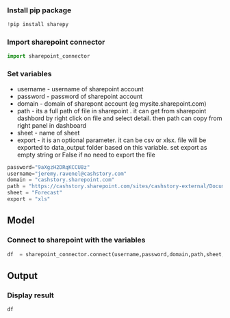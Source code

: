 ### Install pip package


```python
!pip install sharepy
```

### Import sharepoint connector


```python
import sharepoint_connector
```

### Set variables
- username - username of sharepoint account
- password - password of sharepoint account
- domain - domain of sharepont account (eg mysite.sharepoint.com)
- path - its a full path of file in sharepoint . 
  it can get from sharepoint dashbord by right click on file and select detail. 
  then path can copy from right panel in dashboard 
- sheet - name of sheet
- export -  it is an optional parameter. it can be csv or xlsx. file will be exported to data_output folder based on this variable. set export as empty string or False if no need to export the file


```python
password="9aXgzH2DRqKCCU8z"
username="jeremy.ravenel@cashstory.com"
domain = "cashstory.sharepoint.com"
path = "https://cashstory.sharepoint.com/sites/cashstory-external/Documents%20partages/CashStory%20Forecasting%20Module/Forecast.xlsx"
sheet = "Forecast"
export = "xls"  
```

## Model

### Connect to sharepoint with the variables


```python
df  = sharepoint_connector.connect(username,password,domain,path,sheet,export)
```

## Output

### Display result


```python
df
```
